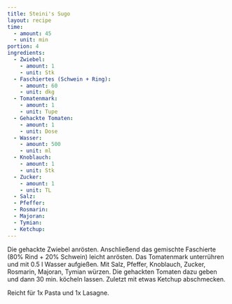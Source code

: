 ```yaml
---
title: Steini's Sugo
layout: recipe
time:
  - amount: 45
  - unit: min
portion: 4
ingredients:
  - Zwiebel:
    - amount: 1
    - unit: Stk
  - Faschiertes (Schwein + Ring):
    - amount: 60
    - unit: dkg
  - Tomatenmark:
    - amount: 1
    - unit: Tupe
  - Gehackte Tomaten:
    - amount: 1
    - unit: Dose
  - Wasser:
    - amount: 500
    - unit: ml
  - Knoblauch:
    - amount: 1
    - unit: Stk
  - Zucker:
    - amount: 1
    - unit: TL
  - Salz:
  - Pfeffer:
  - Rosmarin:
  - Majoran:
  - Tymian:
  - Ketchup:
---
```

Die gehackte Zwiebel anrösten.
Anschließend das gemischte Faschierte (80% Rind + 20% Schwein) leicht anrösten.
Das Tomatenmark unterrühren und mit 0.5 l Wasser aufgießen.
Mit Salz, Pfeffer, Knoblauch, Zucker, Rosmarin, Majoran, Tymian würzen.
Die gehackten Tomaten dazu geben und dann 30 min. köcheln lassen.
Zuletzt mit etwas Ketchup abschmecken.

Reicht für 1x Pasta und 1x Lasagne.
